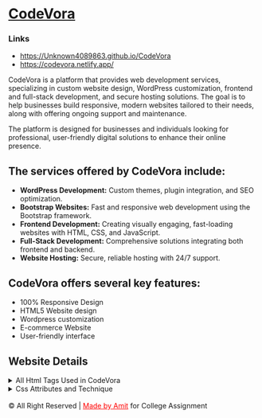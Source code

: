 # <a href="https://codevora.netlify.app">CodeVora</a>
### Links
- https://Unknown4089863.github.io/CodeVora
- https://codevora.netlify.app/

CodeVora is a platform that provides web development services, specializing in custom website design, WordPress customization, frontend and full-stack development, and secure hosting solutions. The goal is to help businesses build responsive, modern websites tailored to their needs, along with offering ongoing support and maintenance.

The platform is designed for businesses and individuals looking for professional, user-friendly digital solutions to enhance their online presence.

## The services offered by CodeVora include:

- **WordPress Development:** Custom themes, plugin integration, and SEO optimization.
- **Bootstrap Websites:** Fast and responsive web development using the Bootstrap framework.
- **Frontend Development:** Creating visually engaging, fast-loading websites with HTML, CSS, and JavaScript.
- **Full-Stack Development:** Comprehensive solutions integrating both frontend and backend.
- **Website Hosting:** Secure, reliable hosting with 24/7 support.


## CodeVora offers several key features:

- 100% Responsive Design
- HTML5 Website design
- Wordpress customization
- E-commerce Website
- User-friendly interface

## Website Details
<details>
  <summary>All Html Tags Used in CodeVora</summary>
  <p>

### 1. **Document Structure Tags**
- `<!DOCTYPE html>`: Defines the document type and version (HTML5).
- `<html>`: The root element of the HTML document.
- `<head>`: Contains metadata and links to resources (e.g., stylesheets, scripts).
- `<body>`: Contains the visible content of the HTML document.

### 2. **Metadata and Resource Tags**
- `<meta>`: Defines metadata about the document (charset, viewport, description).
- `<title>`: Sets the title of the document (displayed in the browser tab).
- `<link>`: Links external resources (e.g., CSS stylesheets).

### 3. **Typography and Headings**
- `<h1>`, `<h2>`, `<h3>`, `<h4>`, `<h5>`: Heading elements for different levels of importance.
- `<p>`: Paragraph tag, used to create blocks of text.
- `<strong>`: Represents strong importance (bold text).
- `<caption>`: Defines a table caption or heading for a form.

### 4. **Forms**
- `<form>`: Represents a form used to collect user input.
- `<input>`: Defines input fields in the form (text, email, etc.).
- `<select>`: Defines a dropdown list.
- `<option>`: Represents individual options in the dropdown list.
- `<textarea>`: A multi-line text input field.
- `<button>`: Represents a clickable button for submitting forms.

### 5. **Lists**
- `<ul>`: Unordered list.
- `<li>`: List items inside the unordered list.

### 6. **Navigation and Links**
- `<nav>`: Defines the navigation section.
- `<a>`: Anchor tag, used to create hyperlinks.
- `<ul>`: Unordered list for navigation links.
- `<li>`: List item for each navigation link.

### 7. **Media and Images**
- `<img>`: Used to display images.

### 8. **Bootstrap Layout and Components**
- `<div>`: Division or section of content, commonly used as a container.
- `<span>`: Inline container for styling or grouping inline elements.
- `<button>`: Represents a clickable button (for toggling and closing elements like alerts).
- `<nav>`: Bootstrap's navigation bar structure.
- `<ul>`: Bootstrap's navigation bar list.
- `<li>`: Bootstrap's navigation list items.
- `<a>`: Anchor links in the navbar.
- `<select>`: Dropdown list.
- `<option>`: Options in the dropdown.

### 9. **Cards (Bootstrap Component)**
- `<div>`: Container for Bootstrap card components.
- `<a>`: Links the card to another page.
- `<h5>`: Card titles.
- `<p>`: Card text.

### 10. **Interactive Elements**
- `<button>`: Used for various interactive elements like submitting forms or dismissing alerts.
- `<a>`: Links or buttons for navigation.

### 11. **Footer**
- `<footer>`: Defines the footer section of the webpage.

### 12. **Scripts**
- `<script>`: Used to include JavaScript libraries or write custom scripts.

### Summary of Tags Used:

- **Structural Tags:** `html`, `head`, `meta`, `title`, `body`
- **Navigation & Links:** `nav`, `ul`, `li`, `a`
- **Headings & Text:** `h1`, `h2`, `h3`, `h4`, `h5`, `p`, `strong`
- **Forms:** `form`, `input`, `select`, `option`, `textarea`, `button`
- **Lists:** `ul`, `li`
- **Media:** `img`
- **Bootstrap Components:** `div`, `nav`, `button`, `span`
- **Footer:** `footer`
- **Scripts:** `script`

</p>
</details>

<details>
  <summary>Css Attributes and Technique</summary>
  <p>

### 1. **Box Model Properties**:
   - `margin`: Controls the space outside an element.
   - `padding`: Controls the space inside an element, between its content and its border.
   - `border`: Adds a border around an element, with customizable width, style, and color.
   - `width` and `height`: Define the width and height of an element.

### 2. **Text and Font Properties**:
   - `font-size`: Defines the size of the text (e.g., `1vw`, `xx-large`).
   - `font-family`: Sets the typeface used for text (e.g., `monospace`).
   - `text-align`: Aligns text horizontally (e.g., `center`).
   - `text-transform`: Controls text capitalization (e.g., `uppercase`, `capitalize`).
   - `list-style-type`: Defines the type of list item marker (e.g., `square`, `none`).
   - `color`: Sets the text color.

### 3. **Positioning and Layout**:
   - `position`: Specifies how an element is positioned (e.g., `fixed`, `relative`, `absolute`).
   - `display`: Defines the display behavior of an element (e.g., `flex`, `block`).
   - `flex-direction`: Specifies the direction of the flexible items (e.g., `row`, `column`).
   - `justify-content`: Aligns flex items along the main axis (e.g., `center`, `space-evenly`).
   - `align-items`: Aligns flex items along the cross axis.
   - `flex-grow`: Specifies how much an item will grow relative to the rest.
   - `overflow`: Controls how content that exceeds the container is handled (e.g., `hidden`).

### 4. **Background and Borders**:
   - `background-color`: Sets the background color of an element.
   - `background-image`: Specifies an image to use as the background.
   - `background-position`: Positions the background image.
   - `background-attachment`: Specifies whether the background image is fixed or scrolls with the page (e.g., `fixed`).
   - `background-size`: Adjusts the size of the background image (e.g., `contain`).
   - `border-radius`: Defines rounded corners for borders.

### 5. **Animations**:
   - `@keyframes`: Defines keyframes for CSS animations (e.g., `active`, `slider`, `bounce`).
   - `animation`: Specifies how the animation behaves, including its duration, timing function, and iteration (e.g., `animation: slider 20s steps(1) infinite normal;`).
   - `transform`: Applies transformations (e.g., `translate` for moving an element).

### 6. **Transitions and Hover Effects**:
   - `:hover`: Defines styles for an element when hovered over (e.g., background color change, padding adjustment).
   - `transition`: Defines the transition effect for changes in an element's style.

### 7. **Responsive Design**:
   - `@media`: Media queries that apply different styles based on device size (e.g., `max-width: 600px`).
   - `vw`, `vh`: Viewport width and height units used for responsive sizing.

### 8. **Forms**:
   - `input`, `textarea`, `select`: Styles for form elements such as input fields, text areas, and dropdowns.
   - `outline`: Removes the default focus outline from form elements.
   - `cursor`: Changes the cursor style (e.g., `pointer` for buttons).

### 9. **Miscellaneous**:
   - `z-index`: Controls the stacking order of positioned elements.
   - `flex-wrap`: Allows flex items to wrap onto multiple lines.
</p>
</details>

<br>

<footer>&copy All Right Reserved | <a style="color:red;" href="https://github.com/Unknown4089863" align="center">Made by Amit</a> for College Assignment</footer>

